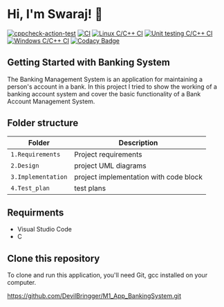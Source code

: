 # Hi, I'm Swaraj! 👋

[![cppcheck-action-test](https://github.com/DevilBringger/M1_App_BankingSystem/actions/workflows/cppcheck.yml/badge.svg)](https://github.com/DevilBringger/M1_App_BankingSystem/actions/workflows/cppcheck.yml)
[![CI](https://github.com/DevilBringger/M1_App_BankingSystem/actions/workflows/Linux_c-cpp.yml/badge.svg)](https://github.com/DevilBringger/M1_App_BankingSystem/actions/workflows/Linux_c-cpp.yml)
[![Linux C/C++ CI](https://github.com/DevilBringger/M1_App_BankingSystem/actions/workflows/Linux_C_CPP.yml/badge.svg)](https://github.com/DevilBringger/M1_App_BankingSystem/actions/workflows/Linux_C_CPP.yml)
[![Unit testing C/C++ CI](https://github.com/DevilBringger/M1_App_BankingSystem/actions/workflows/unity.yml/badge.svg)](https://github.com/DevilBringger/M1_App_BankingSystem/actions/workflows/unity.yml)
[![Windows C/C++ CI](https://github.com/DevilBringger/M1_App_BankingSystem/actions/workflows/Windows%20C_C++.yml/badge.svg)](https://github.com/DevilBringger/M1_App_BankingSystem/actions/workflows/Windows%20C_C++.yml)
[![Codacy Badge](https://app.codacy.com/project/badge/Grade/b9c5b9897f714bc892c3cbe3a8df3ce5)](https://www.codacy.com/gh/DevilBringger/M1_App_BankingSystem/dashboard?utm_source=github.com&amp;utm_medium=referral&amp;utm_content=DevilBringger/M1_App_BankingSystem&amp;utm_campaign=Badge_Grade)
<!-- ## Code Quality & code Inspector
Code Inspector-![](https://api.codiga.io/project/29841/score/svg)
![](https://api.codiga.io/project/29841/status/svg) -->
## Getting Started with Banking System
The Banking Management System is an application for maintaining a person's account in a bank. In this project I tried to show the working of a banking account system and cover the basic functionality of a Bank Account Management System.

## Folder structure
| Folder | Description |
| --- | ---|
| `1.Requirements` | Project requirements |
| `2.Design` | project UML diagrams |
| `3.Implementation` | project implementation with code block |
| `4.Test_plan` | test plans |

## Requirments
* Visual Studio Code
* C

## Clone this repository
To clone and run this application, you'll need Git,
gcc installed on your computer. 

https://github.com/DevilBringger/M1_App_BankingSystem.git
